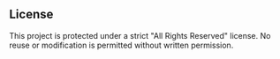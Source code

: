 ## License
This project is protected under a strict "All Rights Reserved" license. No reuse or modification is permitted without written permission.
